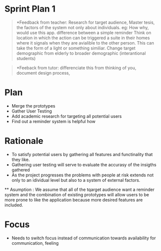 # Sprint Plan 1  

> *Feedback from teacher:  Research for target audience, Master tesis, the factors of the system not only about individuals. eg: How why, would use this app.
difference between a simple reminder
Think on location in which the action can be triggered
a suite in their homes where it signals when they are avialible to the other person. This can take the form of a light or something similiar.
Change target demographic from elderly to broader demographic (interantional students) 

> *Feeback from tutor: differenciate this from thinking of you, document design process,  


# Plan 

* Merge the prototypes
* Gather User Testing
* Add academic research for targeting all potential users 
* Find out a reminder system is helpful how
# Rationale 

* To satisfy potential users by gathering all features and functinality that they like. 
* Gathering user testing will serve to evaluate the accurasy of the insigths gathered 
* As the project progresses the problems with people at risk extends not only to an idividual level but also to a system of external factors.

** Asumption : We assume that all of the tqarget audience want a reminder system
and the combination of existing prototypes will allow users to be more prone to like the application because more desired features are included.  
# Focus 

* Needs to switch focus instead of communication towards availability for communication, feeling  


